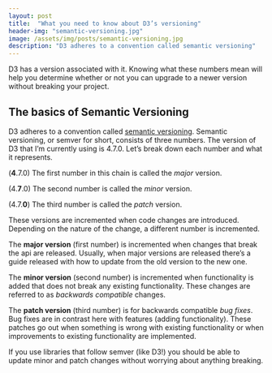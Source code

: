 ```yaml
---
layout: post
title:  "What you need to know about D3’s versioning"
header-img: "semantic-versioning.jpg"
image: /assets/img/posts/semantic-versioning.jpg
description: "D3 adheres to a convention called semantic versioning"
---
```

D3 has a version associated with it. Knowing what these numbers mean will help you determine whether or not you can upgrade to a newer version without breaking your project.

## The basics of Semantic Versioning
D3 adheres to a convention called [semantic versioning](http://semver.org/). Semantic versioning, or semver for short, consists  of three numbers. The version of D3 that I’m currently using is 4.7.0. Let’s break down each number and what it represents.

(**4**.7.0)
The first number in this chain is called the *major* version.

(4.**7**.0)
The second number is called the *minor* version.

(4.7.**0**)
The third number is called the *patch* version.

These versions are incremented when code changes are introduced. Depending on the nature of the change, a different number is incremented.

The **major version** (first number) is incremented when changes that break the api are released. Usually, when major versions are released there’s a guide released with how to update from the old version to the new one.

The **minor version** (second number) is incremented when functionality is added that does not break any existing functionality. These changes are referred to as *backwards compatible* changes.

The **patch version** (third number) is for backwards compatible *bug fixes*. Bug fixes are in contrast here with features (adding functionality). These patches go out when something is wrong with existing functionality or when improvements to existing functionality are implemented.

If you use libraries that follow semver (like D3!) you should be able to update minor and patch changes without worrying about anything breaking.
